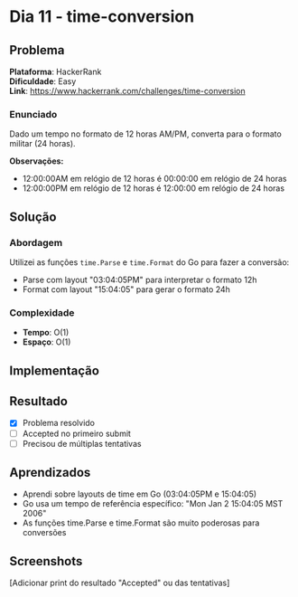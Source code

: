 # Dia 11 - time-conversion

## Problema

**Plataforma**: HackerRank  
**Dificuldade**: Easy  
**Link**: https://www.hackerrank.com/challenges/time-conversion

### Enunciado

Dado um tempo no formato de 12 horas AM/PM, converta para o formato militar (24 horas).

**Observações:**
- 12:00:00AM em relógio de 12 horas é 00:00:00 em relógio de 24 horas
- 12:00:00PM em relógio de 12 horas é 12:00:00 em relógio de 24 horas

## Solução

### Abordagem

Utilizei as funções `time.Parse` e `time.Format` do Go para fazer a conversão:
- Parse com layout "03:04:05PM" para interpretar o formato 12h
- Format com layout "15:04:05" para gerar o formato 24h

### Complexidade

- **Tempo**: O(1)
- **Espaço**: O(1)

## Implementação



## Resultado

- [x] Problema resolvido
- [ ] Accepted no primeiro submit
- [ ] Precisou de múltiplas tentativas

## Aprendizados

- Aprendi sobre layouts de time em Go (03:04:05PM e 15:04:05)
- Go usa um tempo de referência específico: "Mon Jan 2 15:04:05 MST 2006"
- As funções time.Parse e time.Format são muito poderosas para conversões

## Screenshots

[Adicionar print do resultado "Accepted" ou das tentativas]
